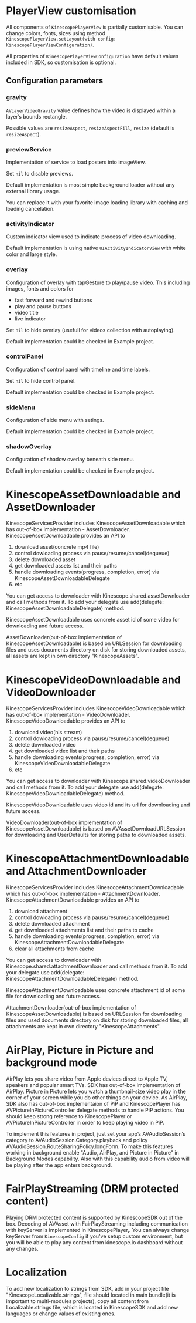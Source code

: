 # PlayerView customisation

All components of `KinescopePlayerView` is partially customisable. You can change colors, fonts, sizes using method `KinescopePlayerView.setLayout(with config: KinescopePlayerViewConfiguration)`. 

All properties of `KinescopePlayerViewConfiguration` have default values included in SDK, so customisation is optional.

## Configuration parameters

### gravity

`AVLayerVideoGravity` value defines how the video is displayed within a layer’s bounds rectangle. 

Possible values are `resizeAspect`, `resizeAspectFill`, `resize` (default is `resizeAspect`).

### previewService

Implementation of service to load posters into imageView. 

Set `nil` to disable previews.

Default implementation is most simple background loader without any external library usage. 

You can replace it with your favorite image loading library with caching and loading cancelation.

### activityIndicator

Custom indicator view used to indicate process of video downloading.

Default implementation is using native `UIActivityIndicatorView` with white color and large style.

### overlay

Configuration of overlay with tapGesture to play/pause video.
This including images, fonts and colors for 
- fast forward and rewind buttons
- play and pause buttons
- video title
- live indicator

Set `nil` to hide overlay (usefull for videos collection with autoplaying).

Default implementation could be checked in Example project.

### controlPanel
Configuration of control panel with timeline and time labels.

Set `nil` to hide control panel.

Default implementation could be checked in Example project.

### sideMenu

Configuration of side menu with setings.

Default implementation could be checked in Example project.

### shadowOverlay

Configuration of shadow overlay beneath side menu.

Default implementation could be checked in Example project.

# KinescopeAssetDownloadable and AssetDownloader

KinescopeServicesProvider includes KinescopeAssetDownloadable which has out-of-box implementation - AssetDownloader. 
KinescopeAssetDownloadable provides an API to
1) download asset(concrete mp4 file)
2) control dowloading process via pause/resume/cancel(dequeue)
3) delete downloaded asset
4) get downloaded assets list and their paths
5) handle downloading events(progress, completion, error) via KinescopeAssetDownloadableDelegate
6) etc

You can get access to downloader with Kinescope.shared.assetDownloader and call methods from it.
To add your delegate use add(delegate: KinescopeAssetDownloadableDelegate) method.

KinescopeAssetDownloadable uses concrete asset id of some video for downloading and future access.  

AssetDownloader(out-of-box implementation of KinescopeAssetDownloadable) is based on URLSession for downloading files and uses documents directory on disk  for storing downloaded assets, all assets are kept in own directory "KinescopeAssets".

# KinescopeVideoDownloadable and VideoDownloader

KinescopeServicesProvider includes KinescopeVideoDownloadable which has out-of-box implementation - VideoDownloader. 
KinescopeVideoDownloadable provides an API to
1) download video(hls stream)
2) control dowloading process via pause/resume/cancel(dequeue)
3) delete downloaded video
4) get downloaded video list and their paths
5) handle downloading events(progress, completion, error) via KinescopeVideoDownloadableDelegate
6) etc

You can get access to downloader with Kinescope.shared.videoDownloader and call methods from it.
To add your delegate use add(delegate: KinescopeVideoDownloadableDelegate) method.

KinescopeVideoDownloadable uses video id and its url for downloading and future access.  

VideoDownloader(out-of-box implementation of KinescopeAssetDownloadable) is based on AVAssetDownloadURLSession for downloading and UserDefaults for storing paths to downloaded assets. 

# KinescopeAttachmentDownloadable and AttachmentDownloader

KinescopeServicesProvider includes KinescopeAttachmentDownloadable which has out-of-box implementation - AttachmentDownloader. 
KinescopeAttachmentDownloadable provides an API to
1) download attachment
2) control dowloading process via pause/resume/cancel(dequeue)
3) delete downloaded attachment
4) get downloaded attachments list and their paths to cache
5) handle downloading events(progress, completion, error) via KinescopeAttachmentDownloadableDelegate
6) clear all attachments from cache

You can get access to downloader with Kinescope.shared.attachmentDownloader and call methods from it.
To add your delegate use add(delegate: KinescopeAttachmentDownloadableDelegate) method.

KinescopeAttachmentDownloadable uses concrete attachment id of some file for downloading and future access.  

AttachmentDownloader(out-of-box implementation of KinescopeAssetDownloadable) is based on URLSession for downloading files and used documents directory on disk  for storing downloaded files, all attachments are kept in own directory "KinescopeAttachments".

# AirPlay, Picture in Picture and background mode

AirPlay lets you share video from Apple devices direct to Apple TV, speakers and popular smart TVs. SDK has out-of-box implementation of AirPlay. Picture in Picture lets you watch a thumbnail-size video play in the corner of your screen while you do other things on your device. As AirPlay, SDK also has out-of-box implementaion of PiP and KinescopePlayer has AVPictureInPictureController delegate methods to handle PiP actions. You should keep strong reference to KinescopePlayer or AVPictureInPictureController in order to keep playing video in PiP.

 To implement this features in project, just set your app’s AVAudioSession’s category to AVAudioSession.Category.playback and policy AVAudioSession.RouteSharingPolicy.longForm.
 To make this features working in background enable "Audio, AirPlay, and Picture in Picture" in Background Modes capability. Also with this capability audio from video will be playing after the app enters background. 


# FairPlayStreaming (DRM protected content)

Playing DRM protected content is supported by KinescopeSDK out of the box. Decoding of AVAsset with FairPlayStreaming  including communication with keyServer is implemented in KinescopePlayer,. You can always change keyServer from `KinescopeConfig` if you've setup custom environment, but you will be able to play any content from kinescope.io dashboard without any changes.

# Localization

To add new localization to strings from SDK, add in your project file "KinescopeLocalizable.strings", file should located in main bundle(it is important to multi-modules projects), copy all content from Localizable.strings file, which is located in KinescopeSDK and add new languages or change values of existing ones. 

